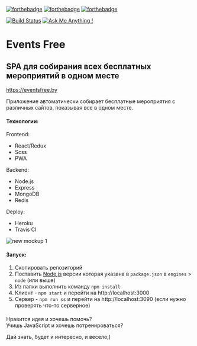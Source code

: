 [![forthebadge](https://forthebadge.com/images/badges/made-with-javascript.svg)](https://forthebadge.com) 
[![forthebadge](https://forthebadge.com/images/badges/built-with-love.svg)](https://forthebadge.com)
[![forthebadge](https://forthebadge.com/images/badges/60-percent-of-the-time-works-every-time.svg)](https://forthebadge.com)

[![Build Status](https://travis-ci.org/happylolonly/events-free-spa.svg?branch=dev)](https://travis-ci.org/happylolonly/events-free-spa)
[![Ask Me Anything !](https://img.shields.io/badge/Ask%20me-anything-1abc9c.svg)](https://github.com/happylolonly)


# Events Free
## SPA для собирания всех бесплатных мероприятий в одном месте

https://eventsfree.by

Приложение автоматически собирает бесплатные мероприятия с различных сайтов, показывая все в одном месте.

#### Технологии:

Frontend:

- React/Redux
- Scss
- PWA

Backend:

- Node.js
- Express
- MongoDB
- Redis

Deploy:

- Heroku
- Travis CI

![new mockup 1](https://user-images.githubusercontent.com/18665326/37930931-d368319e-314c-11e8-95e9-a119c628295b.png)

#### Запуск:

1. Скопировать репозиторий
2. Поставить [Node.js](https://nodejs.org/en) версии которая указана в `package.json` в `engines` > `node` (или выше)
3. Из папки выполнить команду `npm install`
4. Клиент - `npm start` и перейти на http://localhost:3000
5. Сервер - `npm run ss` и перейти на http://localhost:3090 (если нужно проверять что-то серверное)

####

Нравится идея и хочешь помочь?  
Учишь JavaScript и хочешь потренироваться?

Дай знать, будет и интересно, и весело;)
